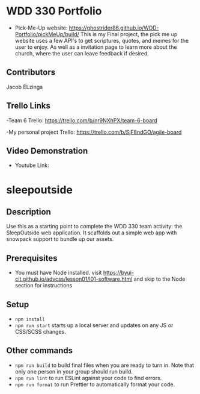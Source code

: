 # WDD 330 Portfolio
- Pick-Me-Up website: https://ghostrider86.github.io/WDD-Portfolio/pickMeUp/build/
This is my Final project, the pick me up website uses a few API's to get scriptures, quotes, and memes for the user to enjoy. As well as a invitation page to learn more about the church, where the user can leave feedback if desired. 
## Contributors
Jacob ELzinga

## Trello Links
-Team 6 Trello: https://trello.com/b/nr9NXhPX/team-6-board


-My personal project Trello: https://trello.com/b/SjF8ndGO/agile-board

## Video Demonstration
- Youtube Link: 

# sleepoutside

## Description

Use this as a starting point to complete the WDD 330 team activity: the SleepOutside web application. It scaffolds out a simple web app with snowpack support to bundle up our assets.

## Prerequisites

- You must have Node installed. visit https://byui-cit.github.io/advcss/lesson01/l01-software.html and skip to the Node section for instructions

## Setup

- `npm install`
- `npm run start` starts up a local server and updates on any JS or CSS/SCSS changes.

## Other commands

- `npm run build` to build final files when you are ready to turn in. Note that only one person in your group should run build.
- `npm run lint` to run ESLint against your code to find errors.
- `npm run format` to run Prettier to automatically format your code.

